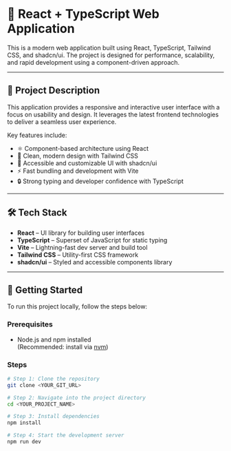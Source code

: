 # 🌟 React + TypeScript Web Application

This is a modern web application built using React, TypeScript, Tailwind CSS, and shadcn/ui. The project is designed for performance, scalability, and rapid development using a component-driven approach.

---

## 📌 Project Description

This application provides a responsive and interactive user interface with a focus on usability and design. It leverages the latest frontend technologies to deliver a seamless user experience.

Key features include:

- ⚛️ Component-based architecture using React
- 🎨 Clean, modern design with Tailwind CSS
- 🧩 Accessible and customizable UI with shadcn/ui
- ⚡ Fast bundling and development with Vite
- 🔒 Strong typing and developer confidence with TypeScript

---

## 🛠 Tech Stack

- **React** – UI library for building user interfaces
- **TypeScript** – Superset of JavaScript for static typing
- **Vite** – Lightning-fast dev server and build tool
- **Tailwind CSS** – Utility-first CSS framework
- **shadcn/ui** – Styled and accessible components library

---

## 🚀 Getting Started

To run this project locally, follow the steps below:

### Prerequisites

- Node.js and npm installed  
  (Recommended: install via [nvm](https://github.com/nvm-sh/nvm#installing-and-updating))

### Steps

```bash
# Step 1: Clone the repository
git clone <YOUR_GIT_URL>

# Step 2: Navigate into the project directory
cd <YOUR_PROJECT_NAME>

# Step 3: Install dependencies
npm install

# Step 4: Start the development server
npm run dev
